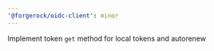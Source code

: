 ```yaml
---
'@forgerock/oidc-client': minor
---
```


Implement token `get` method for local tokens and autorenew
